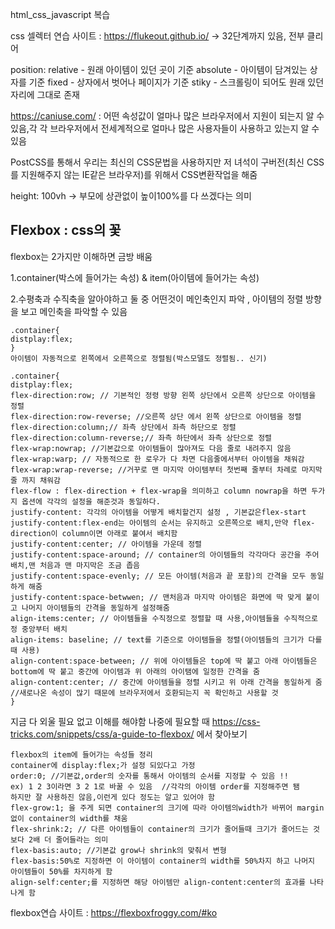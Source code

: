 html_css_javascript 복습 

css 셀렉터 연습 사이트 : https://flukeout.github.io/ -> 32단계까지 있음, 전부 클리어

position:
relative - 원래 아이템이 있던 곳이 기준
absolute - 아이템이 담겨있는 상자를 기준
fixed - 상자에서 벗어나 페이지가 기준
stiky - 스크롤링이 되어도 원래 있던 자리에 그대로 존재

https://caniuse.com/ : 어떤 속성값이 얼마나 많은 브라우저에서 지원이 되는지 알 수 있음,각 각 브라우저에서 전세계적으로 얼마나 많은 사용자들이 사용하고 있는지 알 수 있음

PostCSS를 통해서 우리는 최신의 CSS문법을 사용하지만 저 녀석이 구버전(최신 CSS를 지원해주지 않는 IE같은 브라우저)를 위해서 CSS변환작업을 해줌

height: 100vh -> 부모에 상관없이 높이100%를 다 쓰겠다는 의미

## Flexbox : css의 꽃

flexbox는 2가지만 이해하면 금방 배움 

1.container(박스에 들어가는 속성) & item(아이템에 들어가는 속성)

2.수평축과 수직축을 알아야하고 둘 중 어떤것이 메인축인지 파악 , 아이템의 정렬 방향을 보고 메인축을 파악할 수 있음

```
.container{
distplay:flex;
}
아이템이 자동적으로 왼쪽에서 오른쪽으로 정렬됨(박스모델도 정렬됨.. 신기)
```

```
.container{
distplay:flex;
flex-direction:row; // 기본적인 정령 방향 왼쪽 상단에서 오른쪽 상단으로 아이템을 정렬
flex-direction:row-reverse; //오른쪽 상단 에서 왼쪽 상단으로 아이템을 정렬
flex-direction:column;// 좌측 상단에서 좌측 하단으로 정렬
flex-direction:column-reverse;// 좌측 하단에서 좌측 상단으로 정렬
flex-wrap:nowrap; //기본값으로 아이템들이 많아져도 다음 줄로 내려주지 않음
flex-wrap:warp; // 자동적으로 한 로우가 다 차면 다음줄에서부터 아이템을 채워감
flex-wrap:wrap-reverse; //거꾸로 맨 마지막 아이템부터 첫번째 줄부터 차례로 마지막 줄 까지 채워감
flex-flow : flex-direction + flex-wrap을 의미하고 column nowrap을 하면 두가지 옵션에 각각의 설정을 해준것과 동일하다.
justify-content: 각각의 아이템을 어떻게 배치할건지 설정 , 기본값은flex-start
justify-content:flex-end는 아이템의 순서는 유지하고 오른쪽으로 배치,만약 flex-direction이 column이면 아래로 붙여서 배치함
justify-content:center; // 아이템을 가운데 정렬
justify-content:space-around; // container의 아이템들의 각각마다 공간을 주어 배치,맨 처음과 맨 마지막은 조금 좁음
justify-content:space-evenly; // 모든 아이템(처음과 끝 포함)의 간격을 모두 동일하게 해줌
justify-content:space-betwwen; // 맨처음과 마지막 아이템은 화면에 딱 맞게 붙이고 나머지 아이템들의 간격을 동일하게 설정해줌 
align-items:center; // 아이템들을 수직정으로 정렬할 때 사용,아이템들을 수직적으로 정 중앙부터 배치
align-items: baseline; // text를 기준으로 아이템들을 정렬(아이템들의 크기가 다를 때 사용)
align-content:space-between; // 위에 아이템들은 top에 딱 붙고 아래 아이템들은 bottom에 딱 붙고 중간에 아이템과 위 아래의 아이탬에 일정한 간격을 줌
align-content:center; // 중간에 아이템들을 정렬 시키고 위 아래 간격을 동일하게 줌
//새로나온 속성이 많기 때문에 브라우저에서 호환되는지 꼭 확인하고 사용할 것
}

```

지금 다 외울 필요 없고 이해를 해야함 나중에 필요할 때 https://css-tricks.com/snippets/css/a-guide-to-flexbox/ 에서 찾아보기

```
flexbox의 item에 들어가는 속성들 정리
container에 display:flex;가 설정 되있다고 가정
order:0; //기본값,order의 숫자를 통해서 아이템의 순서를 지정할 수 있음 !!
ex) 1 2 3이라면 3 2 1로 바꿀 수 있음  //각각의 아이템 order를 지정해주면 됌
하지만 잘 사용하진 않음,이런게 있다 정도는 알고 있어야 함
flex-grow:1; 을 주게 되면 container의 크기에 따라 아이템의width가 바뀌어 margin없이 container의 width를 채움
flex-shrink:2; // 다른 아이템들이 container의 크기가 줄어들때 크기가 줄어드는 것보다 2배 더 줄어들라는 의미 
flex-basis:auto; //기본값 grow나 shrink의 맞춰서 변형
flex-basis:50%로 지정하면 이 아이템이 container의 width를 50%차지 하고 나머지 아이템들이 50%를 차지하게 함
align-self:center;를 지정하면 해당 아이템만 align-content:center의 효과를 나타나게 함
```
flexbox연습 사이트 : https://flexboxfroggy.com/#ko